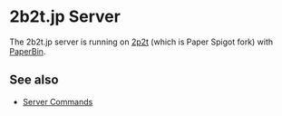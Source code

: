 # 2b2t.jp Server

The 2b2t.jp server is running on [2p2t](https://github.com/acrylic-style/2p2t) (which is Paper Spigot fork) with [PaperBin](https://github.com/x4e/PaperBin).

## See also
- [Server Commands](/server/commands)
